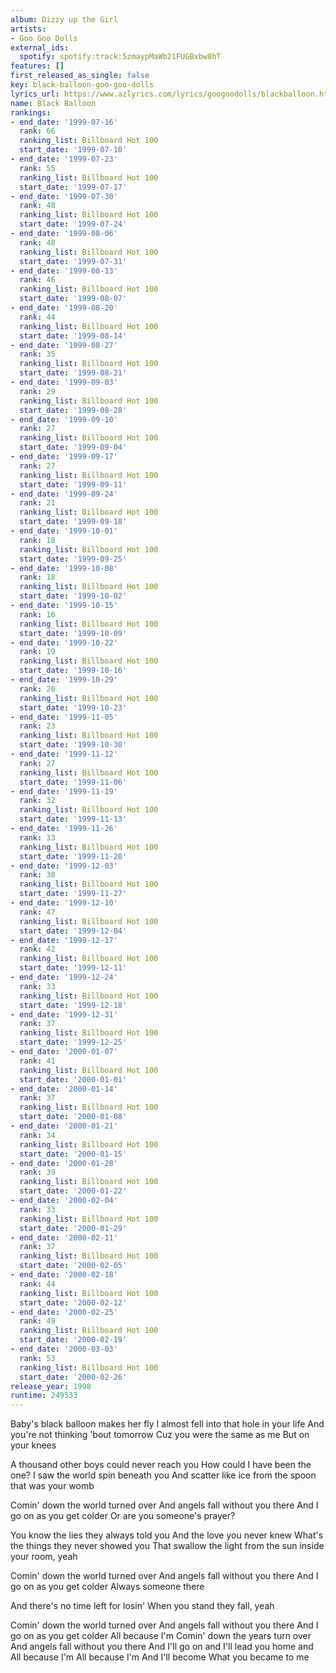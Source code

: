 ```yaml
---
album: Dizzy up the Girl
artists:
- Goo Goo Dolls
external_ids:
  spotify: spotify:track:5zmaypMaWb21FUGBxbw8hT
features: []
first_released_as_single: false
key: black-balloon-goo-goo-dolls
lyrics_url: https://www.azlyrics.com/lyrics/googoodolls/blackballoon.html
name: Black Balloon
rankings:
- end_date: '1999-07-16'
  rank: 66
  ranking_list: Billboard Hot 100
  start_date: '1999-07-10'
- end_date: '1999-07-23'
  rank: 55
  ranking_list: Billboard Hot 100
  start_date: '1999-07-17'
- end_date: '1999-07-30'
  rank: 48
  ranking_list: Billboard Hot 100
  start_date: '1999-07-24'
- end_date: '1999-08-06'
  rank: 48
  ranking_list: Billboard Hot 100
  start_date: '1999-07-31'
- end_date: '1999-08-13'
  rank: 46
  ranking_list: Billboard Hot 100
  start_date: '1999-08-07'
- end_date: '1999-08-20'
  rank: 44
  ranking_list: Billboard Hot 100
  start_date: '1999-08-14'
- end_date: '1999-08-27'
  rank: 35
  ranking_list: Billboard Hot 100
  start_date: '1999-08-21'
- end_date: '1999-09-03'
  rank: 29
  ranking_list: Billboard Hot 100
  start_date: '1999-08-28'
- end_date: '1999-09-10'
  rank: 27
  ranking_list: Billboard Hot 100
  start_date: '1999-09-04'
- end_date: '1999-09-17'
  rank: 27
  ranking_list: Billboard Hot 100
  start_date: '1999-09-11'
- end_date: '1999-09-24'
  rank: 21
  ranking_list: Billboard Hot 100
  start_date: '1999-09-18'
- end_date: '1999-10-01'
  rank: 18
  ranking_list: Billboard Hot 100
  start_date: '1999-09-25'
- end_date: '1999-10-08'
  rank: 18
  ranking_list: Billboard Hot 100
  start_date: '1999-10-02'
- end_date: '1999-10-15'
  rank: 16
  ranking_list: Billboard Hot 100
  start_date: '1999-10-09'
- end_date: '1999-10-22'
  rank: 19
  ranking_list: Billboard Hot 100
  start_date: '1999-10-16'
- end_date: '1999-10-29'
  rank: 20
  ranking_list: Billboard Hot 100
  start_date: '1999-10-23'
- end_date: '1999-11-05'
  rank: 23
  ranking_list: Billboard Hot 100
  start_date: '1999-10-30'
- end_date: '1999-11-12'
  rank: 27
  ranking_list: Billboard Hot 100
  start_date: '1999-11-06'
- end_date: '1999-11-19'
  rank: 32
  ranking_list: Billboard Hot 100
  start_date: '1999-11-13'
- end_date: '1999-11-26'
  rank: 33
  ranking_list: Billboard Hot 100
  start_date: '1999-11-20'
- end_date: '1999-12-03'
  rank: 38
  ranking_list: Billboard Hot 100
  start_date: '1999-11-27'
- end_date: '1999-12-10'
  rank: 47
  ranking_list: Billboard Hot 100
  start_date: '1999-12-04'
- end_date: '1999-12-17'
  rank: 42
  ranking_list: Billboard Hot 100
  start_date: '1999-12-11'
- end_date: '1999-12-24'
  rank: 33
  ranking_list: Billboard Hot 100
  start_date: '1999-12-18'
- end_date: '1999-12-31'
  rank: 37
  ranking_list: Billboard Hot 100
  start_date: '1999-12-25'
- end_date: '2000-01-07'
  rank: 41
  ranking_list: Billboard Hot 100
  start_date: '2000-01-01'
- end_date: '2000-01-14'
  rank: 37
  ranking_list: Billboard Hot 100
  start_date: '2000-01-08'
- end_date: '2000-01-21'
  rank: 34
  ranking_list: Billboard Hot 100
  start_date: '2000-01-15'
- end_date: '2000-01-28'
  rank: 39
  ranking_list: Billboard Hot 100
  start_date: '2000-01-22'
- end_date: '2000-02-04'
  rank: 33
  ranking_list: Billboard Hot 100
  start_date: '2000-01-29'
- end_date: '2000-02-11'
  rank: 37
  ranking_list: Billboard Hot 100
  start_date: '2000-02-05'
- end_date: '2000-02-18'
  rank: 44
  ranking_list: Billboard Hot 100
  start_date: '2000-02-12'
- end_date: '2000-02-25'
  rank: 49
  ranking_list: Billboard Hot 100
  start_date: '2000-02-19'
- end_date: '2000-03-03'
  rank: 53
  ranking_list: Billboard Hot 100
  start_date: '2000-02-26'
release_year: 1998
runtime: 249533
---
```

Baby's black balloon makes her fly
I almost fell into that hole in your life
And you're not thinking 'bout tomorrow
Cuz you were the same as me
But on your knees

A thousand other boys could never reach you
How could I have been the one?
I saw the world spin beneath you
And scatter like ice from the spoon that was your womb

Comin' down the world turned over
And angels fall without you there
And I go on as you get colder
Or are you someone's prayer?

You know the lies they always told you
And the love you never knew
What's the things they never showed you
That swallow the light from the sun inside your room, yeah

Comin' down the world turned over
And angels fall without you there
And I go on as you get colder
Always someone there

And there's no time left for losin'
When you stand they fall, yeah

Comin' down the world turned over
And angels fall without you there
And I go on as you get colder
All because I'm
Comin' down the years turn over
And angels fall without you there
And I'll go on and I'll lead you home and
All because I'm
All because I'm
And I'll become
What you became to me
